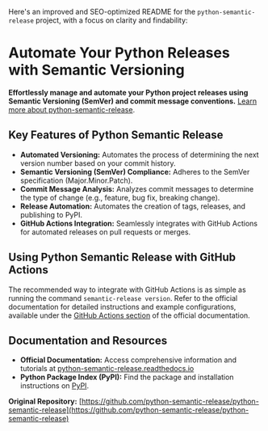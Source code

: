 Here's an improved and SEO-optimized README for the `python-semantic-release` project, with a focus on clarity and findability:

# Automate Your Python Releases with Semantic Versioning

**Effortlessly manage and automate your Python project releases using Semantic Versioning (SemVer) and commit message conventions.** [Learn more about python-semantic-release](https://github.com/python-semantic-release/python-semantic-release).

## Key Features of Python Semantic Release

*   **Automated Versioning:** Automates the process of determining the next version number based on your commit history.
*   **Semantic Versioning (SemVer) Compliance:** Adheres to the SemVer specification (Major.Minor.Patch).
*   **Commit Message Analysis:** Analyzes commit messages to determine the type of change (e.g., feature, bug fix, breaking change).
*   **Release Automation:** Automates the creation of tags, releases, and publishing to PyPI.
*   **GitHub Actions Integration:** Seamlessly integrates with GitHub Actions for automated releases on pull requests or merges.

## Using Python Semantic Release with GitHub Actions

The recommended way to integrate with GitHub Actions is as simple as running the command `semantic-release version`. Refer to the official documentation for detailed instructions and example configurations, available under the [GitHub Actions section](https://python-semantic-release.readthedocs.io/en/stable/configuration/automatic-releases/github-actions.html) of the official documentation.

## Documentation and Resources

*   **Official Documentation:** Access comprehensive information and tutorials at [python-semantic-release.readthedocs.io](https://python-semantic-release.readthedocs.io/en/stable/)
*   **Python Package Index (PyPI):** Find the package and installation instructions on [PyPI](https://pypi.org/project/python-semantic-release/).

**Original Repository:** [https://github.com/python-semantic-release/python-semantic-release](https://github.com/python-semantic-release/python-semantic-release)